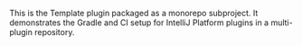 <!-- Plugin description -->
This is the Template plugin packaged as a monorepo subproject. It demonstrates the Gradle and CI setup for IntelliJ Platform plugins in a multi-plugin repository.
<!-- Plugin description end -->

